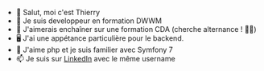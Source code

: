 - 👋 Salut, moi c'est Thierry
- 🌱 Je suis developpeur en formation DWWM
- 👀 J'aimerais enchaîner sur une formation CDA (cherche alternance ! 🙋‍♂️)
- 🖥️ J'ai une appétance particulière pour le backend.
- 💞️ J'aime php et je suis familier avec Symfony 7
- 📫 Je suis sur [LinkedIn](https://www.linkedin.com/in/ahkhiat/) avec le même username

<!---
ahkhiat/ahkhiat is a ✨ special ✨ repository because its `README.md` (this file) appears on your GitHub profile.
You can click the Preview link to take a look at your changes.
--->
